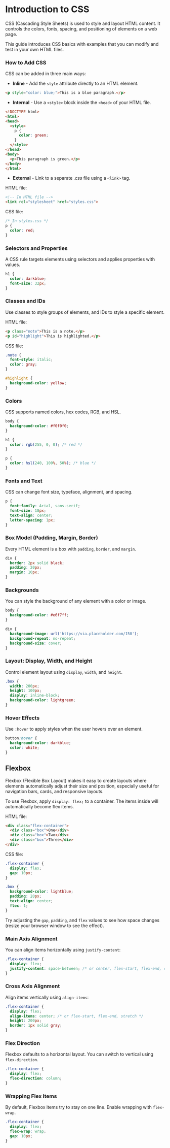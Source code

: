 # Introduction to CSS

CSS (Cascading Style Sheets) is used to style and layout HTML content. It controls the colors, fonts, spacing, and positioning of elements on a web page.

This guide introduces CSS basics with examples that you can modify and test in your own HTML files.

### How to Add CSS

CSS can be added in three main ways:

- **Inline** - Add the `style` attribute directly to an HTML element.

```html
<p style="color: blue;">This is a blue paragraph.</p>
```

- **Internal** - Use a `<style>` block inside the `<head>` of your HTML file.

```html
<!DOCTYPE html>
<html>
<head>
  <style>
    p {
      color: green;
    }
  </style>
</head>
<body>
  <p>This paragraph is green.</p>
</body>
</html>
```

- **External** - Link to a separate *.css* file using a `<link>` tag.

HTML file:
```html
<!-- In HTML file -->
<link rel="stylesheet" href="styles.css">
```
CSS file:
```css
/* In styles.css */
p {
  color: red;
}
```

### Selectors and Properties

A CSS rule targets elements using selectors and applies properties with values.

```css
h1 {
  color: darkblue;
  font-size: 32px;
}
```

### Classes and IDs

Use classes to style groups of elements, and IDs to style a specific element.

HTML file:
```html
<p class="note">This is a note.</p>
<p id="highlight">This is highlighted.</p>
```
CSS file:
```css
.note {
  font-style: italic;
  color: gray;
}

#highlight {
  background-color: yellow;
}
```

### Colors

CSS supports named colors, hex codes, RGB, and HSL.

```css
body {
  background-color: #f0f0f0;
}

h1 {
  color: rgb(255, 0, 0); /* red */
}

p {
  color: hsl(240, 100%, 50%); /* blue */
}
```

### Fonts and Text

CSS can change font size, typeface, alignment, and spacing.

```css
p {
  font-family: Arial, sans-serif;
  font-size: 18px;
  text-align: center;
  letter-spacing: 1px;
}
```

### Box Model (Padding, Margin, Border)

Every HTML element is a box with `padding`, `border`, and `margin`.

```css
div {
  border: 2px solid black;
  padding: 20px;
  margin: 10px;
}
```

### Backgrounds

You can style the background of any element with a color or image.

```css
body {
  background-color: #e6f7ff;
}

div {
  background-image: url('https://via.placeholder.com/150');
  background-repeat: no-repeat;
  background-size: cover;
}
```

### Layout: Display, Width, and Height

Control element layout using `display`, `width`, and `height`.

```css
.box {
  width: 200px;
  height: 100px;
  display: inline-block;
  background-color: lightgreen;
}
```

### Hover Effects

Use `:hover` to apply styles when the user hovers over an element.

```css
button:hover {
  background-color: darkblue;
  color: white;
}
```

## Flexbox

Flexbox (Flexible Box Layout) makes it easy to create layouts where elements automatically adjust their size and position, especially useful for navigation bars, cards, and responsive layouts.

To use Flexbox, apply `display: flex;` to a container. The items inside will automatically become flex items.

HTML file:
```html
<div class="flex-container">
  <div class="box">One</div>
  <div class="box">Two</div>
  <div class="box">Three</div>
</div>
```
CSS file:
```css
.flex-container {
  display: flex;
  gap: 10px;
}

.box {
  background-color: lightblue;
  padding: 20px;
  text-align: center;
  flex: 1;
}
```

Try adjusting the `gap`, `padding`, and `flex` values to see how space changes (resize your browser window to see the effect).

### Main Axis Alignment

You can align items horizontally using `justify-content`:

```css
.flex-container {
  display: flex;
  justify-content: space-between; /* or center, flex-start, flex-end, space-around */
}
```

### Cross Axis Alignment

Align items vertically using `align-items`:

```css
.flex-container {
  display: flex;
  align-items: center; /* or flex-start, flex-end, stretch */
  height: 200px;
  border: 1px solid gray;
}
```

### Flex Direction

Flexbox defaults to a horizontal layout. You can switch to vertical using `flex-direction`.

```css
.flex-container {
  display: flex;
  flex-direction: column;
}
```

### Wrapping Flex Items

By default, Flexbox items try to stay on one line. Enable wrapping with `flex-wrap`.

```css
.flex-container {
  display: flex;
  flex-wrap: wrap;
  gap: 10px;
}
```

